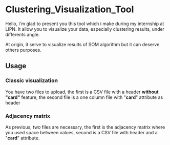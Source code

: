 Clustering_Visualization_Tool
=============================



Hello, i'm glad to present you this tool which i make during my internship at LIPN. It allow you to visualize your data, especially clustering results, under differents angle.

At origin, it serve to visualize results of SOM algorithm but it can deserve others purposes.


## **Usage** ##
### Classic visualization ###
You have two files to upload, the first is a CSV file with a header **without "card"** feature, the second file is a one column file with "**card**" attribute as header
### Adjacency matrix ###
As previous, two files are necessary, the first is the adjacency matrix where you used space between values, second is a CSV file with header and a "**card**" attribute.



